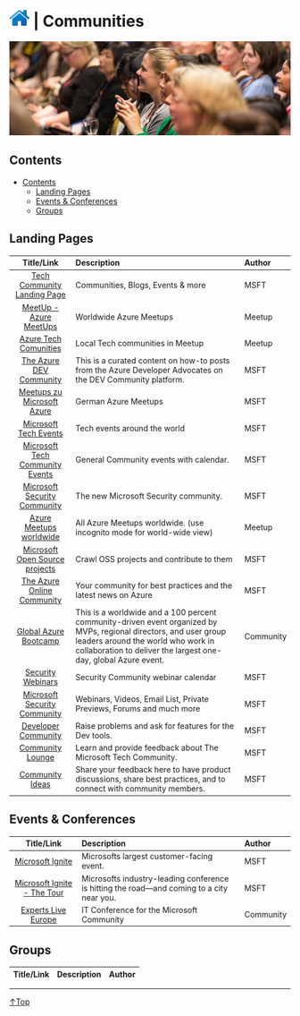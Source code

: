 # [![Home](/img/home.png)](../README.md "Home") | Communities

![Communities](/img/communities.png)

## Contents
- [Contents](#contents)
    - [Landing Pages](#landing-pages)
    - [Events & Conferences](#events-&-conferences)
    - [Groups](#Groups)

## Landing Pages
|                                                   Title/Link                                                    | Description                                                                                                                                                                                                               | Author    |
| :-------------------------------------------------------------------------------------------------------------: | :------------------------------------------------------------------------------------------------------------------------------------------------------------------------------------------------------------------------ | :-------- |
|                       [Tech Community Landing Page](https://techcommunity.microsoft.com/)                       | Communities, Blogs, Events & more                                                                                                                                                                                         | MSFT      |
|                         [MeetUp - Azure MeetUps](https://www.meetup.com/topics/azure/)                          | Worldwide Azure Meetups                                                                                                                                                                                                   | Meetup    |
|                    [Azure Tech Comunities](https://www.meetup.com/pro/azuretechcommunities)                     | Local Tech communities in Meetup                                                                                                                                                                                          | Meetup    |
|                                 [The Azure DEV Community](https://dev.to/azure)                                 | This is a curated content on how-to posts from the Azure Developer Advocates on the DEV Community platform.                                                                                                               | MSFT      |
|      [Meetups zu Microsoft Azure](https://www.microsoft.com/de-de/techwiese/community/meetups/azure.aspx)       | German Azure Meetups                                                                                                                                                                                                      | MSFT      |
|               [Microsoft Tech Events](https://techcommunity.microsoft.com/t5/events/ct-p/Events)                | Tech events around the world                                                                                                                                                                                              | MSFT      |
| [Microsoft Tech Community Events](https://techcommunity.microsoft.com/t5/community-events/ct-p/CommunityEvents) | General Community events with calendar.                                                                                                                                                                                   | MSFT      |
|                        [Microsoft Security Community](https://aka.ms/SecurityCommunity)                         | The new Microsoft Security community.                                                                                                                                                                                     | MSFT      |
|                         [Azure Meetups worldwide](https://www.meetup.com/topics/azure/)                         | All Azure Meetups worldwide. (use incognito mode for world-wide view)                                                                                                                                                     | Meetup    |
|                   [Microsoft Open Source projects](https://opensource.microsoft.com/explore)                    | Crawl OSS projects and contribute to them                                                                                                                                                                                 | MSFT      |
|              [The Azure Online Community](https://techcommunity.microsoft.com/t5/azure/ct-p/Azure)              | Your community for best practices and the latest news on Azure                                                                                                                                                            | MSFT      |
|                                [Global Azure Bootcamp](https://globalazure.net/)                                | This is a worldwide and a 100 percent community-driven event organized by MVPs, regional directors, and user group leaders around the world who work in collaboration to deliver the largest one-day, global Azure event. | Community |
|                              [Security Webinars](https://aka.ms/SecurityWebinars)                               | Security Community webinar calendar                                                                                                                                                                                       | MSFT      |
|                        [Microsoft Security Community](https://aka.ms/SecurityCommunity)                         | Webinars, Videos, Email List, Private Previews, Forums and much more                                                                                                                                                      | MSFT      |
|                       [Developer Community](https://developercommunity.visualstudio.com/)                       | Raise problems and ask for features for the Dev tools.                                                                                                                                                                    | MSFT      |
|     [Community Lounge](https://techcommunity.microsoft.com/t5/community-lounge/ct-p/Community-Info-Center)      | Learn and provide feedback about The Microsoft Tech Community.                                                                                                                                                            | MSFT      |
|       [Community Ideas](https://techcommunity.microsoft.com/t5/community-ideas/idb-p/Community-Feedback)        | Share your feedback here to have product discussions, share best practices, and to connect with community members.                                                                                                        | MSFT      |

## Events & Conferences
|                                   Title/Link                                    | Description                                                                               | Author    |
| :-----------------------------------------------------------------------------: | :---------------------------------------------------------------------------------------- | :-------- |
|           [Microsoft Ignite](https://www.microsoft.com/en-us/ignite)            | Microsofts largest customer-facing event.                                                 | MSFT      |
| [Microsoft Ignite - The Tour](https://www.microsoft.com/en-us/ignite-the-tour/) | Microsofts industry-leading conference is hitting the road—and coming to a city near you. | MSFT      |
|               [Experts Live Europe](https://www.expertslive.eu/)                | IT Conference for the Microsoft Community                                                 | Community |

## Groups
| Title/Link | Description | Author |
| :--------: | :---------- | :----- |


___
 <a href="#top" title="Back to the top.">↑Top</a>